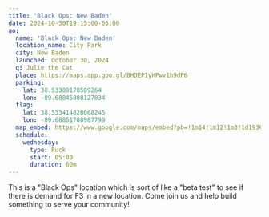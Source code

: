 ```yaml
---
title: 'Black Ops: New Baden'
date: 2024-10-30T19:15:00-05:00
ao:
  name: 'Black Ops: New Baden'
  location_name: City Park
  city: New Baden
  launched: October 30, 2024
  q: Julie the Cat
  place: https://maps.app.goo.gl/BHDEP1yHPwv1h9dP6
  parking:
    lat: 38.53309170509264
    lon: -89.68845808127834
  flag:
    lat: 38.533414820068245
    lon: -89.68851708987799
  map_embed: https://www.google.com/maps/embed?pb=!1m14!1m12!1m3!1d1936.4140785722946!2d-89.68915542131903!3d38.53330799207324!2m3!1f0!2f0!3f0!3m2!1i1024!2i768!4f13.1!5e1!3m2!1sen!2sus!4v1730339883149!5m2!1sen!2sus
  schedule:
    wednesday:
      type: Ruck
      start: 05:00
      duration: 60m
---
```

This is a "Black Ops" location which is sort of like a "beta test" to see if there is demand for F3 in a new location.
Come join us and help build something to serve your community!
